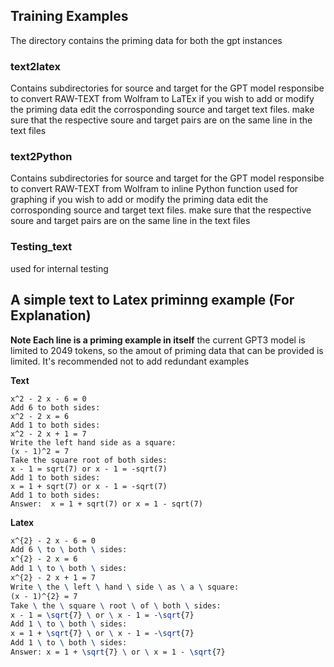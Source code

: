 ## Training Examples
The directory contains the priming data for both the gpt instances 

### text2latex 
Contains subdirectories for source and target for the GPT model responsibe to convert RAW-TEXT from Wolfram to LaTEx 
if you wish to add or modify the priming data edit the corrosponding source and target text files. 
make sure that the respective soure and target pairs are on the same line in the text files

### text2Python
Contains subdirectories for source and target for the GPT model responsibe to convert RAW-TEXT from Wolfram to inline Python function used for graphing 
if you wish to add or modify the priming data edit the corrosponding source and target text files. 
make sure that the respective soure and target pairs are on the same line in the text files

### Testing_text
used for internal testing 


## A simple text to Latex priminng example (For Explanation)
**Note Each line is a priming example in itself** the current GPT3 model is limited to 2049 tokens, so the amout of priming data that can be provided is limited. It's recommended not to add redundant examples  

**Text**
```text
x^2 - 2 x - 6 = 0
Add 6 to both sides:
x^2 - 2 x = 6
Add 1 to both sides:
x^2 - 2 x + 1 = 7
Write the left hand side as a square:
(x - 1)^2 = 7
Take the square root of both sides:
x - 1 = sqrt(7) or x - 1 = -sqrt(7)
Add 1 to both sides:
x = 1 + sqrt(7) or x - 1 = -sqrt(7)
Add 1 to both sides:
Answer:  x = 1 + sqrt(7) or x = 1 - sqrt(7)
```
**Latex**
```latex
x^{2} - 2 x - 6 = 0
Add 6 \ to \ both \ sides:
x^{2} - 2 x = 6
Add 1 \ to \ both \ sides:
x^{2} - 2 x + 1 = 7
Write \ the \ left \ hand \ side \ as \ a \ square:
(x - 1)^{2} = 7
Take \ the \ square \ root \ of \ both \ sides:
x - 1 = \sqrt{7} \ or \ x - 1 = -\sqrt{7}
Add 1 \ to \ both \ sides:
x = 1 + \sqrt{7} \ or \ x - 1 = -\sqrt{7}
Add 1 \ to \ both \ sides:
Answer: x = 1 + \sqrt{7} \ or \ x = 1 - \sqrt{7}
```
